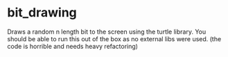 # bit_drawing

Draws a random n length bit to the screen using the turtle library. You should be able to run this out of the box as no external libs were used. (the code is horrible and needs heavy refactoring) 
